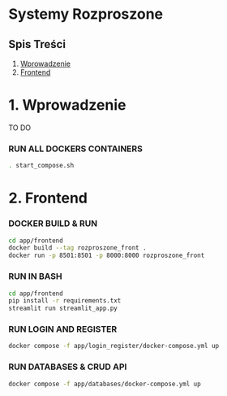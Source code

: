 # Systemy Rozproszone

## Spis Treści
1. [Wprowadzenie](#Wprowadzenie)
2. [Frontend](#Frontend)
# 1. Wprowadzenie
TO DO

### RUN ALL DOCKERS CONTAINERS
```bash
. start_compose.sh
```

# 2. Frontend

### DOCKER BUILD & RUN 
```bash
cd app/frontend
docker build --tag rozproszone_front .
docker run -p 8501:8501 -p 8000:8000 rozproszone_front
```

### RUN IN BASH
```bash
cd app/frontend
pip install -r requirements.txt
streamlit run streamlit_app.py
```

### RUN LOGIN AND REGISTER
```bash
docker compose -f app/login_register/docker-compose.yml up
```

### RUN DATABASES & CRUD API
```bash
docker compose -f app/databases/docker-compose.yml up
```

